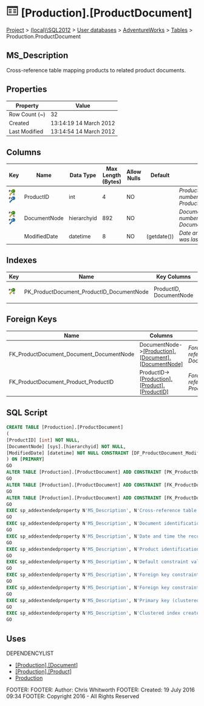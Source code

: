 
# ![Tables](../../../../Images/Table32.png) [Production].[ProductDocument]

[Project](../../../../index.md) > [(local)\\SQL2012](../../../index.md) > [User databases](../../index.md) > [AdventureWorks](../index.md) > [Tables](Tables_.md) > Production.ProductDocument

## <a name="#description"></a>MS_Description
Cross-reference table mapping products to related product documents.
## <a name="#properties"></a>Properties

| Property | Value |
|---|---|
| Row Count (~) | 32 |
| Created | 13:14:19 14 March 2012 |
| Last Modified | 13:14:54 14 March 2012 |


## <a name="#columns"></a>Columns

| Key | Name | Data Type | Max Length (Bytes) | Allow Nulls | Default | Description |
|---|---|---|---|---|---|---|
| [![Cluster Primary Key PK_ProductDocument_ProductID_DocumentNode: ProductID\\DocumentNode](../../../../Images/pkcluster.png)](#indexes)[![Foreign Keys FK_ProductDocument_Product_ProductID: [Production].[Product].ProductID](../../../../Images/fk.png)](#foreignkeys) | ProductID | int | 4 | NO |  | _Product identification number. Foreign key to Product.ProductID._ |
| [![Cluster Primary Key PK_ProductDocument_ProductID_DocumentNode: ProductID\\DocumentNode](../../../../Images/pkcluster.png)](#indexes)[![Foreign Keys FK_ProductDocument_Document_DocumentNode: [Production].[Document].DocumentNode](../../../../Images/fk.png)](#foreignkeys) | DocumentNode | hierarchyid | 892 | NO |  | _Document identification number. Foreign key to Document.DocumentNode._ |
|  | ModifiedDate | datetime | 8 | NO | (getdate()) | _Date and time the record was last updated._ |


## <a name="#indexes"></a>Indexes

| Key | Name | Key Columns | Unique | Description |
|---|---|---|---|---|
| [![Cluster Primary Key PK_ProductDocument_ProductID_DocumentNode: ProductID\\DocumentNode](../../../../Images/pkcluster.png)](#indexes) | PK_ProductDocument_ProductID_DocumentNode | ProductID, DocumentNode | YES | _Primary key (clustered) constraint_ |


## <a name="#foreignkeys"></a>Foreign Keys

| Name | Columns | Description |
|---|---|---|
| FK_ProductDocument_Document_DocumentNode | DocumentNode->[[Production].[Document].[DocumentNode]](Document.md) | _Foreign key constraint referencing Document.DocumentNode._ |
| FK_ProductDocument_Product_ProductID | ProductID->[[Production].[Product].[ProductID]](Product.md) | _Foreign key constraint referencing Product.ProductID._ |


## <a name="#sqlscript"></a>SQL Script
```sql
CREATE TABLE [Production].[ProductDocument]
(
[ProductID] [int] NOT NULL,
[DocumentNode] [sys].[hierarchyid] NOT NULL,
[ModifiedDate] [datetime] NOT NULL CONSTRAINT [DF_ProductDocument_ModifiedDate] DEFAULT (getdate())
) ON [PRIMARY]
GO
ALTER TABLE [Production].[ProductDocument] ADD CONSTRAINT [PK_ProductDocument_ProductID_DocumentNode] PRIMARY KEY CLUSTERED  ([ProductID], [DocumentNode]) ON [PRIMARY]
GO
ALTER TABLE [Production].[ProductDocument] ADD CONSTRAINT [FK_ProductDocument_Document_DocumentNode] FOREIGN KEY ([DocumentNode]) REFERENCES [Production].[Document] ([DocumentNode])
GO
ALTER TABLE [Production].[ProductDocument] ADD CONSTRAINT [FK_ProductDocument_Product_ProductID] FOREIGN KEY ([ProductID]) REFERENCES [Production].[Product] ([ProductID])
GO
EXEC sp_addextendedproperty N'MS_Description', N'Cross-reference table mapping products to related product documents.', 'SCHEMA', N'Production', 'TABLE', N'ProductDocument', NULL, NULL
GO
EXEC sp_addextendedproperty N'MS_Description', N'Document identification number. Foreign key to Document.DocumentNode.', 'SCHEMA', N'Production', 'TABLE', N'ProductDocument', 'COLUMN', N'DocumentNode'
GO
EXEC sp_addextendedproperty N'MS_Description', N'Date and time the record was last updated.', 'SCHEMA', N'Production', 'TABLE', N'ProductDocument', 'COLUMN', N'ModifiedDate'
GO
EXEC sp_addextendedproperty N'MS_Description', N'Product identification number. Foreign key to Product.ProductID.', 'SCHEMA', N'Production', 'TABLE', N'ProductDocument', 'COLUMN', N'ProductID'
GO
EXEC sp_addextendedproperty N'MS_Description', N'Default constraint value of GETDATE()', 'SCHEMA', N'Production', 'TABLE', N'ProductDocument', 'CONSTRAINT', N'DF_ProductDocument_ModifiedDate'
GO
EXEC sp_addextendedproperty N'MS_Description', N'Foreign key constraint referencing Document.DocumentNode.', 'SCHEMA', N'Production', 'TABLE', N'ProductDocument', 'CONSTRAINT', N'FK_ProductDocument_Document_DocumentNode'
GO
EXEC sp_addextendedproperty N'MS_Description', N'Foreign key constraint referencing Product.ProductID.', 'SCHEMA', N'Production', 'TABLE', N'ProductDocument', 'CONSTRAINT', N'FK_ProductDocument_Product_ProductID'
GO
EXEC sp_addextendedproperty N'MS_Description', N'Primary key (clustered) constraint', 'SCHEMA', N'Production', 'TABLE', N'ProductDocument', 'CONSTRAINT', N'PK_ProductDocument_ProductID_DocumentNode'
GO
EXEC sp_addextendedproperty N'MS_Description', N'Clustered index created by a primary key constraint.', 'SCHEMA', N'Production', 'TABLE', N'ProductDocument', 'INDEX', N'PK_ProductDocument_ProductID_DocumentNode'
GO

```

## <a name="#uses"></a>Uses
DEPENDENCYLIST
* [[Production].[Document]](Document.md)
* [[Production].[Product]](Product.md)
* [Production](../Security/Schemas/Production.md)

FOOTER: FOOTER: Author:  Chris Whitworth
FOOTER: Created: 19 July 2016 09:34
FOOTER: Copyright 2016 - All Rights Reserved

